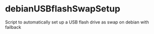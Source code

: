 # debianUSBflashSwapSetup
Script to automatically set up a USB flash drive as swap on debian with failback 
